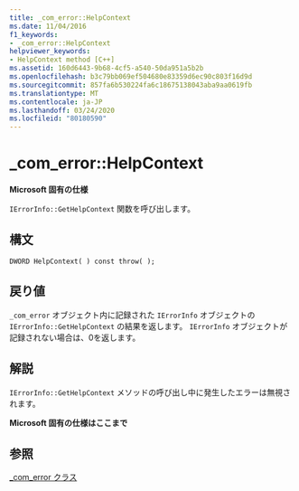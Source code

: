 ```yaml
---
title: _com_error::HelpContext
ms.date: 11/04/2016
f1_keywords:
- _com_error::HelpContext
helpviewer_keywords:
- HelpContext method [C++]
ms.assetid: 160d6443-9b68-4cf5-a540-50da951a5b2b
ms.openlocfilehash: b3c79bb069ef504680e83359d6ec90c803f16d9d
ms.sourcegitcommit: 857fa6b530224fa6c18675138043aba9aa0619fb
ms.translationtype: MT
ms.contentlocale: ja-JP
ms.lasthandoff: 03/24/2020
ms.locfileid: "80180590"
---
```

# <a name="_com_errorhelpcontext"></a>_com_error::HelpContext

**Microsoft 固有の仕様**

`IErrorInfo::GetHelpContext` 関数を呼び出します。

## <a name="syntax"></a>構文

```
DWORD HelpContext( ) const throw( );
```

## <a name="return-value"></a>戻り値

`_com_error` オブジェクト内に記録された `IErrorInfo` オブジェクトの `IErrorInfo::GetHelpContext` の結果を返します。 `IErrorInfo` オブジェクトが記録されない場合は、0を返します。

## <a name="remarks"></a>解説

`IErrorInfo::GetHelpContext` メソッドの呼び出し中に発生したエラーは無視されます。

**Microsoft 固有の仕様はここまで**

## <a name="see-also"></a>参照

[_com_error クラス](../cpp/com-error-class.md)
